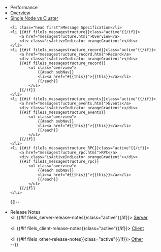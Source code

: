 <ul id="subnav">
	<li class="head first">Performance</li>
	<li {{#if fileIs_performance-overview}}class="active"{{/if}}>
		<a href="performance-overview.html">Overview</a>
		<div class="isActiveIndicator orangeGradient"></div>
	</li>	
	<li {{#if fileIs_performance-single-node-vs-cluster}}class="active"{{/if}}>
		<a href="performance-single-node-vs-cluster.html">Single Node vs Cluster</a>
		<div class="isActiveIndicator orangeGradient"></div>
	</li>

	<li class="head first">Message Specification</li>
	<li {{#if fileIs_messagestructure}}class="active"{{/if}}>
		<a href="messagestructure.html">Overview</a>
		<div class="isActiveIndicator orangeGradient"></div>
	</li>	
	<li {{#if fileIs_messagestructure_record}}class="active"{{/if}}>
		<a href="messagestructure_record.html">Record</a>
		<div class="isActiveIndicator orangeGradient"></div>
		{{#if fileIs_messagestructure_record}}
			<ul class="overview">
				{{#each subNav}}
				<li><a href="#{{this}}">{{this}}</a></li>
				{{/each}}
			</ul>
		{{/if}}
	</li>
	<li {{#if fileIs_messagestructure_events}}class="active"{{/if}}>
		<a href="messagestructure_events.html">Events</a>
		<div class="isActiveIndicator orangeGradient"></div>
		{{#if fileIs_messagestructure_events}}
			<ul class="overview">
				{{#each subNav}}
				<li><a href="#{{this}}">{{this}}</a></li>
				{{/each}}
			</ul>
		{{/if}}
	</li>
	<li {{#if fileIs_messagestructure_RPC}}class="active"{{/if}}>
		<a href="messagestructure_rpc.html">RPC</a>
		<div class="isActiveIndicator orangeGradient"></div>
		{{#if fileIs_messagestructure_rpc}}
			<ul class="overview">
				{{#each subNav}}
				<li><a href="#{{this}}">{{this}}</a></li>
				{{/each}}
			</ul>
		{{/if}}
	</li>


{{!--
	<li class="head first">Release Notes</li>
	<li {{#if fileIs_server-release-notes}}class="active"{{/if}}>
		<a href="server-release-notes.html">Server</a>
		<div class="isActiveIndicator orangeGradient"></div>
	</li>	
	<li {{#if fileIs_client-release-notes}}class="active"{{/if}}>
		<a href="client-release-notes.html">Client</a>
		<div class="isActiveIndicator orangeGradient"></div>
	</li>	
	<li {{#if fileIs_other-release-notes}}class="active"{{/if}}>
		<a href="other-release-notes.html">Other</a>
		<div class="isActiveIndicator orangeGradient"></div>
	</li>	--}}
</ul>
